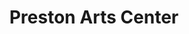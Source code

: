 ---
title: Preston Arts Center
address: 3048 Bardstown Rd
city: Louisville
state: Kentucky
country: United States
phone: 502-454-9954
website: prestonartscenter.com
weburl: http://www.prestonartscenter.com
ecommerce: true
type: stores
---